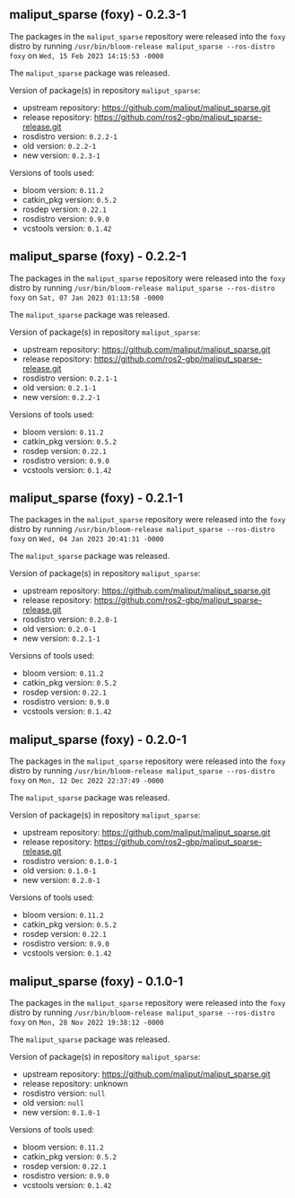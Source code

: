 ## maliput_sparse (foxy) - 0.2.3-1

The packages in the `maliput_sparse` repository were released into the `foxy` distro by running `/usr/bin/bloom-release maliput_sparse --ros-distro foxy` on `Wed, 15 Feb 2023 14:15:53 -0000`

The `maliput_sparse` package was released.

Version of package(s) in repository `maliput_sparse`:

- upstream repository: https://github.com/maliput/maliput_sparse.git
- release repository: https://github.com/ros2-gbp/maliput_sparse-release.git
- rosdistro version: `0.2.2-1`
- old version: `0.2.2-1`
- new version: `0.2.3-1`

Versions of tools used:

- bloom version: `0.11.2`
- catkin_pkg version: `0.5.2`
- rosdep version: `0.22.1`
- rosdistro version: `0.9.0`
- vcstools version: `0.1.42`


## maliput_sparse (foxy) - 0.2.2-1

The packages in the `maliput_sparse` repository were released into the `foxy` distro by running `/usr/bin/bloom-release maliput_sparse --ros-distro foxy` on `Sat, 07 Jan 2023 01:13:58 -0000`

The `maliput_sparse` package was released.

Version of package(s) in repository `maliput_sparse`:

- upstream repository: https://github.com/maliput/maliput_sparse.git
- release repository: https://github.com/ros2-gbp/maliput_sparse-release.git
- rosdistro version: `0.2.1-1`
- old version: `0.2.1-1`
- new version: `0.2.2-1`

Versions of tools used:

- bloom version: `0.11.2`
- catkin_pkg version: `0.5.2`
- rosdep version: `0.22.1`
- rosdistro version: `0.9.0`
- vcstools version: `0.1.42`


## maliput_sparse (foxy) - 0.2.1-1

The packages in the `maliput_sparse` repository were released into the `foxy` distro by running `/usr/bin/bloom-release maliput_sparse --ros-distro foxy` on `Wed, 04 Jan 2023 20:41:31 -0000`

The `maliput_sparse` package was released.

Version of package(s) in repository `maliput_sparse`:

- upstream repository: https://github.com/maliput/maliput_sparse.git
- release repository: https://github.com/ros2-gbp/maliput_sparse-release.git
- rosdistro version: `0.2.0-1`
- old version: `0.2.0-1`
- new version: `0.2.1-1`

Versions of tools used:

- bloom version: `0.11.2`
- catkin_pkg version: `0.5.2`
- rosdep version: `0.22.1`
- rosdistro version: `0.9.0`
- vcstools version: `0.1.42`


## maliput_sparse (foxy) - 0.2.0-1

The packages in the `maliput_sparse` repository were released into the `foxy` distro by running `/usr/bin/bloom-release maliput_sparse --ros-distro foxy` on `Mon, 12 Dec 2022 22:37:49 -0000`

The `maliput_sparse` package was released.

Version of package(s) in repository `maliput_sparse`:

- upstream repository: https://github.com/maliput/maliput_sparse.git
- release repository: https://github.com/ros2-gbp/maliput_sparse-release.git
- rosdistro version: `0.1.0-1`
- old version: `0.1.0-1`
- new version: `0.2.0-1`

Versions of tools used:

- bloom version: `0.11.2`
- catkin_pkg version: `0.5.2`
- rosdep version: `0.22.1`
- rosdistro version: `0.9.0`
- vcstools version: `0.1.42`


## maliput_sparse (foxy) - 0.1.0-1

The packages in the `maliput_sparse` repository were released into the `foxy` distro by running `/usr/bin/bloom-release maliput_sparse --ros-distro foxy` on `Mon, 28 Nov 2022 19:38:12 -0000`

The `maliput_sparse` package was released.

Version of package(s) in repository `maliput_sparse`:

- upstream repository: https://github.com/maliput/maliput_sparse.git
- release repository: unknown
- rosdistro version: `null`
- old version: `null`
- new version: `0.1.0-1`

Versions of tools used:

- bloom version: `0.11.2`
- catkin_pkg version: `0.5.2`
- rosdep version: `0.22.1`
- rosdistro version: `0.9.0`
- vcstools version: `0.1.42`


